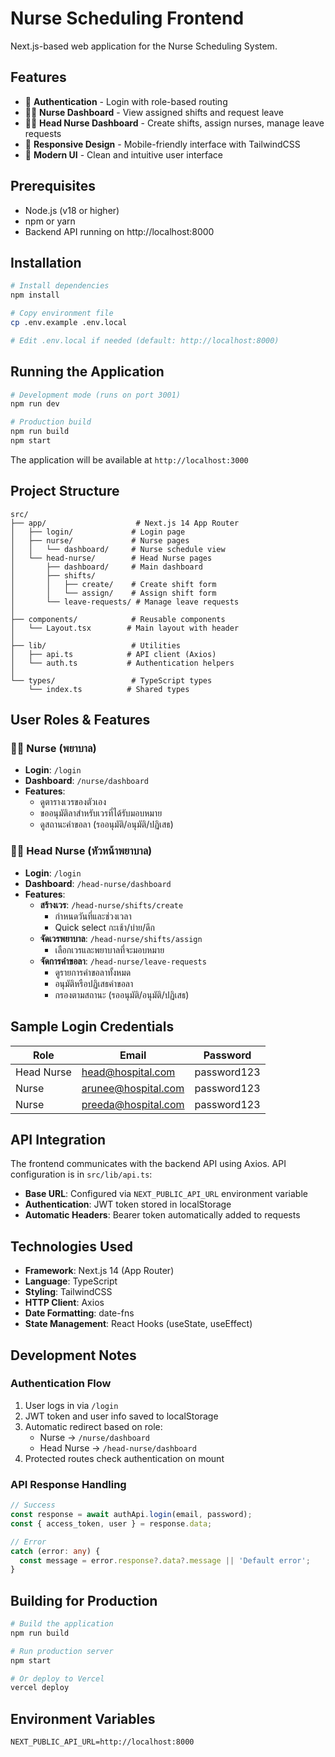 # Nurse Scheduling Frontend

Next.js-based web application for the Nurse Scheduling System.

## Features

- 🔐 **Authentication** - Login with role-based routing
- 👩‍⚕️ **Nurse Dashboard** - View assigned shifts and request leave
- 👩‍⚕️ **Head Nurse Dashboard** - Create shifts, assign nurses, manage leave requests
- 📱 **Responsive Design** - Mobile-friendly interface with TailwindCSS
- 🎨 **Modern UI** - Clean and intuitive user interface

## Prerequisites

- Node.js (v18 or higher)
- npm or yarn
- Backend API running on http://localhost:8000

## Installation

```bash
# Install dependencies
npm install

# Copy environment file
cp .env.example .env.local

# Edit .env.local if needed (default: http://localhost:8000)
```

## Running the Application

```bash
# Development mode (runs on port 3001)
npm run dev

# Production build
npm run build
npm start
```

The application will be available at `http://localhost:3000`

## Project Structure

```
src/
├── app/                    # Next.js 14 App Router
│   ├── login/             # Login page
│   ├── nurse/             # Nurse pages
│   │   └── dashboard/     # Nurse schedule view
│   └── head-nurse/        # Head Nurse pages
│       ├── dashboard/     # Main dashboard
│       ├── shifts/
│       │   ├── create/    # Create shift form
│       │   └── assign/    # Assign shift form
│       └── leave-requests/ # Manage leave requests
│
├── components/            # Reusable components
│   └── Layout.tsx        # Main layout with header
│
├── lib/                   # Utilities
│   ├── api.ts            # API client (Axios)
│   └── auth.ts           # Authentication helpers
│
└── types/                 # TypeScript types
    └── index.ts          # Shared types
```

## User Roles & Features

### 👩‍⚕️ Nurse (พยาบาล)
- **Login**: `/login`
- **Dashboard**: `/nurse/dashboard`
- **Features**:
  - ดูตารางเวรของตัวเอง
  - ขออนุมัติลาสำหรับเวรที่ได้รับมอบหมาย
  - ดูสถานะคำขอลา (รออนุมัติ/อนุมัติ/ปฏิเสธ)

### 👩‍⚕️ Head Nurse (หัวหน้าพยาบาล)
- **Login**: `/login`
- **Dashboard**: `/head-nurse/dashboard`
- **Features**:
  - **สร้างเวร**: `/head-nurse/shifts/create`
    - กำหนดวันที่และช่วงเวลา
    - Quick select กะเช้า/บ่าย/ดึก
  - **จัดเวรพยาบาล**: `/head-nurse/shifts/assign`
    - เลือกเวรและพยาบาลที่จะมอบหมาย
  - **จัดการคำขอลา**: `/head-nurse/leave-requests`
    - ดูรายการคำขอลาทั้งหมด
    - อนุมัติหรือปฏิเสธคำขอลา
    - กรองตามสถานะ (รออนุมัติ/อนุมัติ/ปฏิเสธ)

## Sample Login Credentials

| Role | Email | Password |
|------|-------|----------|
| Head Nurse | head@hospital.com | password123 |
| Nurse | arunee@hospital.com | password123 |
| Nurse | preeda@hospital.com | password123 |

## API Integration

The frontend communicates with the backend API using Axios. API configuration is in `src/lib/api.ts`:

- **Base URL**: Configured via `NEXT_PUBLIC_API_URL` environment variable
- **Authentication**: JWT token stored in localStorage
- **Automatic Headers**: Bearer token automatically added to requests

## Technologies Used

- **Framework**: Next.js 14 (App Router)
- **Language**: TypeScript
- **Styling**: TailwindCSS
- **HTTP Client**: Axios
- **Date Formatting**: date-fns
- **State Management**: React Hooks (useState, useEffect)

## Development Notes

### Authentication Flow
1. User logs in via `/login`
2. JWT token and user info saved to localStorage
3. Automatic redirect based on role:
   - Nurse → `/nurse/dashboard`
   - Head Nurse → `/head-nurse/dashboard`
4. Protected routes check authentication on mount

### API Response Handling
```typescript
// Success
const response = await authApi.login(email, password);
const { access_token, user } = response.data;

// Error
catch (error: any) {
  const message = error.response?.data?.message || 'Default error';
}
```

## Building for Production

```bash
# Build the application
npm run build

# Run production server
npm start

# Or deploy to Vercel
vercel deploy
```

## Environment Variables

```env
NEXT_PUBLIC_API_URL=http://localhost:8000
```
